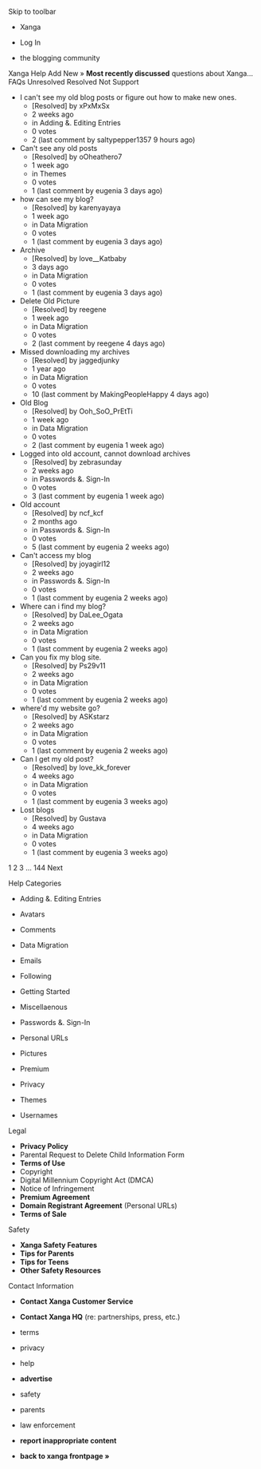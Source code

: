 Skip to toolbar

*   Xanga

*   Log In

*   the blogging community

Xanga Help Add New » **Most recently discussed** questions about Xanga… FAQs Unresolved Resolved Not Support

*   I can't see my old blog posts or figure out how to make new ones.
    *   \[Resolved\] by xPxMxSx
    *   2 weeks ago
    *   in Adding &. Editing Entries
    *   0 votes
    *   2 (last comment by saltypepper1357 9 hours ago)
*   Can't see any old posts
    *   \[Resolved\] by oOheathero7
    *   1 week ago
    *   in Themes
    *   0 votes
    *   1 (last comment by eugenia 3 days ago)
*   how can see my blog?
    *   \[Resolved\] by karenyayaya
    *   1 week ago
    *   in Data Migration
    *   0 votes
    *   1 (last comment by eugenia 3 days ago)
*   Archive
    *   \[Resolved\] by love\_\_Katbaby
    *   3 days ago
    *   in Data Migration
    *   0 votes
    *   1 (last comment by eugenia 3 days ago)
*   Delete Old Picture
    *   \[Resolved\] by reegene
    *   1 week ago
    *   in Data Migration
    *   0 votes
    *   2 (last comment by reegene 4 days ago)
*   Missed downloading my archives
    *   \[Resolved\] by jaggedjunky
    *   1 year ago
    *   in Data Migration
    *   0 votes
    *   10 (last comment by MakingPeopleHappy 4 days ago)
*   Old Blog
    *   \[Resolved\] by Ooh\_SoO\_PrEtTi
    *   1 week ago
    *   in Data Migration
    *   0 votes
    *   2 (last comment by eugenia 1 week ago)
*   Logged into old account, cannot download archives
    *   \[Resolved\] by zebrasunday
    *   2 weeks ago
    *   in Passwords &. Sign-In
    *   0 votes
    *   3 (last comment by eugenia 1 week ago)
*   Old account
    *   \[Resolved\] by ncf\_kcf
    *   2 months ago
    *   in Passwords &. Sign-In
    *   0 votes
    *   5 (last comment by eugenia 2 weeks ago)
*   Can't access my blog
    *   \[Resolved\] by joyagirl12
    *   2 weeks ago
    *   in Passwords &. Sign-In
    *   0 votes
    *   1 (last comment by eugenia 2 weeks ago)
*   Where can i find my blog?
    *   \[Resolved\] by DaLee\_Ogata
    *   2 weeks ago
    *   in Data Migration
    *   0 votes
    *   1 (last comment by eugenia 2 weeks ago)
*   Can you fix my blog site.
    *   \[Resolved\] by Ps29v11
    *   2 weeks ago
    *   in Data Migration
    *   0 votes
    *   1 (last comment by eugenia 2 weeks ago)
*   where'd my website go?
    *   \[Resolved\] by ASKstarz
    *   2 weeks ago
    *   in Data Migration
    *   0 votes
    *   1 (last comment by eugenia 2 weeks ago)
*   Can I get my old post?
    *   \[Resolved\] by love\_kk\_forever
    *   4 weeks ago
    *   in Data Migration
    *   0 votes
    *   1 (last comment by eugenia 3 weeks ago)
*   Lost blogs
    *   \[Resolved\] by Gustava
    *   4 weeks ago
    *   in Data Migration
    *   0 votes
    *   1 (last comment by eugenia 3 weeks ago)

1 2 3 ... 144 Next

Help Categories

*   Adding &. Editing Entries
*   Avatars
*   Comments
*   Data Migration
*   Emails
*   Following
*   Getting Started
*   Miscellaenous

*   Passwords &. Sign-In
*   Personal URLs
*   Pictures
*   Premium
*   Privacy
*   Themes
*   Usernames

Legal

*   **Privacy Policy**
*   Parental Request to Delete Child Information Form
*   **Terms of Use**
*   Copyright
*   Digital Millennium Copyright Act (DMCA)
*   Notice of Infringement
*   **Premium Agreement**
*   **Domain Registrant Agreement** (Personal URLs)
*   **Terms of Sale**

Safety

*   **Xanga Safety Features**
*   **Tips for Parents**
*   **Tips for Teens**
*   **Other Safety Resources**

Contact Information

*   **Contact Xanga Customer Service**
*   **Contact Xanga HQ** (re: partnerships, press, etc.)

*   terms
*   privacy
*   help
*   **advertise**

*   safety
*   parents
*   law enforcement
*   **report inappropriate content**

*   **back to xanga frontpage »**